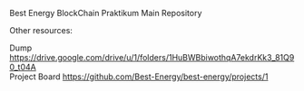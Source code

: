 Best Energy
BlockChain Praktikum Main Repository

Other resources:

Dump https://drive.google.com/drive/u/1/folders/1HuBWBbiwothqA7ekdrKk3_81Q90_t04A
<br>
Project Board https://github.com/Best-Energy/best-energy/projects/1
